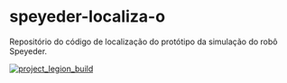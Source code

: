 # speyeder-localiza-o
Repositório do código de localização do protótipo da simulação do robô Speyeder.

[![project_legion_build](https://github.com/bitNATRON/speyeder-localization/actions/workflows/main.yml/badge.svg)](https://github.com/bitNATRON/speyeder-localization/actions/workflows/main.yml)
